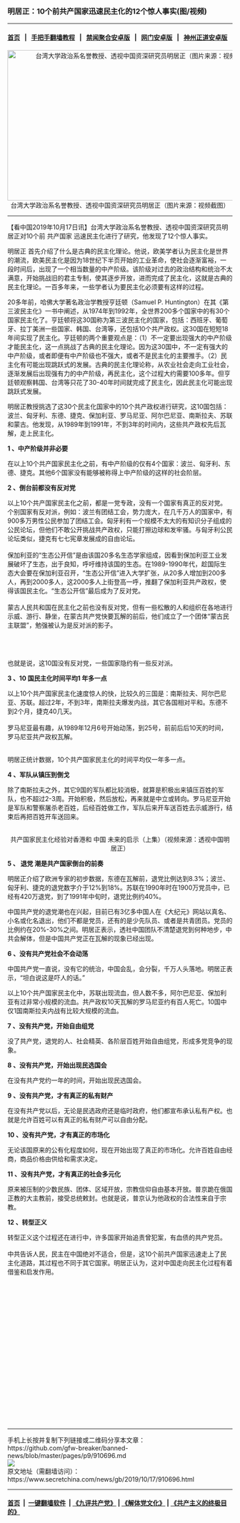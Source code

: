 ### 明居正：10个前共产国家迅速民主化的12个惊人事实(图/视频)
------------------------

#### [首页](https://github.com/gfw-breaker/banned-news/blob/master/README.md) &nbsp;&nbsp;|&nbsp;&nbsp; [手把手翻墙教程](https://github.com/gfw-breaker/guides/wiki) &nbsp;&nbsp;|&nbsp;&nbsp; [禁闻聚合安卓版](https://github.com/gfw-breaker/bn-android) &nbsp;&nbsp;|&nbsp;&nbsp; [网门安卓版](https://github.com/oGate2/oGate) &nbsp;&nbsp;|&nbsp;&nbsp; [神州正道安卓版](https://github.com/SzzdOgate/update) 



<div class="article_right" style="fone-color:#000">
 <p style="text-align:center">
  <img alt="台湾大学政治系名誉教授、透视中国资深研究员明居正（图片来源：视频截图）" src="http://img2.secretchina.com/pic/2019/10-17/p2542152a50769428-ss.jpg" style="height:337px; width:600px"/>
  <br>
   台湾大学政治系名誉教授、透视中国资深研究员明居正（图片来源：视频截图）
   <span id="hideid" name="hideid" style="color:red;display:none;">
    <span href="https://www.secretchina.com">
    </span>
   </span>
  </br>
 </p>
 <div id="txt-mid1-t21-2017">
  

---


  </div>
 </div>
 <p>
  【看中国2019年10月17日讯】台湾大学政治系名誉教授、透视中国资深研究员明居正对10个前
  <span href="https://www.secretchina.com/news/gb/tag/共产国家" target="_blank">
   共产国家
  </span>
  迅速民主化进行了研究，他发现了12个惊人事实。
  <span id="hideid" name="hideid" style="color:red;display:none;">
   <span href="https://www.secretchina.com">
   </span>
  </span>
 </p>
 <p>
  <span href="https://www.secretchina.com/news/gb/tag/明居正" target="_blank">
   明居正
  </span>
  首先介绍了什么是古典的民主化理论。他说，欧美学者认为民主化是世界的潮流，欧美民主化是因为18世纪下半页开始的工业革命，使社会逐渐富裕，一段时间后，出现了一个相当数量的中产阶级。该阶级对过去的政治结构和统治不太满意，开始挑战旧的君主专制，使其逐步开放，进而完成了民主化，这就是古典的民主化理论。一百多年来，一些学者认为要民主化必须要有这样的过程。
 </p>
 <p>
  20多年前，哈佛大学著名政治学教授亨廷顿（Samuel P. Huntington）在其《第三波民主化》一书中阐述，从1974年到1992年，全世界200多个国家中的有30个国家民主化了。亨廷顿将这30国称为第三波民主化的国家，包括：西班牙、葡萄牙、拉丁美洲一些国家、韩国、台湾等，还包括10个共产政权。这30国在短短18年间实现了民主化。亨廷顿的两个重要观点是：（1）不一定要出现强大的中产阶级才能民主化，这一点挑战了古典的民主化理论。因为这30国中，不一定有强大的中产阶级，或者即便有中产阶级也不强大，或者不是民主化的主要推手。（2）民主化有可能出现跳跃式的发展。古典的民主化理论称，从农业社会走向工业社会，逐渐发展后出现强有力的中产阶级，再民主化，这个过程大约需要100多年。但亨廷顿观察韩国、台湾等只花了30-40年时间就完成了民主化，因此民主化可能出现跳跃式发展。
 </p>
 <p>
  明居正教授挑选了这30个民主化国家中的10个共产政权进行研究，这10国包括：波兰、匈牙利、东德、捷克、保加利亚、罗马尼亚、阿尔巴尼亚、南斯拉夫、苏联和蒙古。他发现，从1989年到1991年，不到3年的时间内，这些共产政权先后瓦解，走上民主化。
 </p>
 <p>
  <strong>
   1
  </strong>
  <strong>
   、中产阶级并非必要
  </strong>
 </p>
 <p>
  在以上10个共产国家民主化之前，有中产阶级的仅有4个国家：波兰、匈牙利、东德、捷克。其他6个国家没有能够被称得上中产阶级的这样的社会阶层。
 </p>
 <p>
  <strong>
   2
  </strong>
  <strong>
   、倒台前都没有反对党
  </strong>
 </p>
 <p>
  以上10个共产国家民主化之前，都是一党专政，没有一个国家有真正的反对党。个别国家有反对派，例如：波兰有团结工会，势力庞大，在几千万人的国家中，有900多万男性公民参加了团结工会。匈牙利有一个规模不太大的有知识分子组成的公民论坛，但他们不敢公开挑战共产政权，只能打擦边球和发牢骚。与匈牙利公民论坛类似，捷克有七七宪章发展成的自由论坛。
  <br>
   <br>
    保加利亚的“生态公开信”是由该国20多名生态学家组成，因看到保加利亚工业发展破坏了生态，出于良知，呼吁维持该国的生态。在1989-1990年代，趁国际生态大会要在保加利亚召开，“生态公开信”进入大学扩张，从20多人增加到200多人，再到2000多人，这2000多人上街登高一呼，推翻了保加利亚共产政权，使得该国民主化。“生态公开信”最后成为了反对党。
    <br>
     <br>
      蒙古人民共和国在民主化之前也没有反对党，但有一些松散的人和组织在各地进行示威、游行、静坐，在蒙古共产党快要瓦解的前后，他们成立了一个团体“蒙古民主联盟”，勉强被认为是反对派的影子。
     </br>
    </br>
   </br>
  </br>
 </p>
 <p>
  也就是说，这10国没有反对党，一些国家隐约有一些反对派。
 </p>
 <p>
  <strong>
   3
  </strong>
  <strong>
   、10
  </strong>
  <strong>
   国民主化时间平均1
  </strong>
  <strong>
   年多一点
  </strong>
 </p>
 <p>
  以上10个共产国家民主化速度惊人的快，比较久的三国是：南斯拉夫、阿尔巴尼亚、苏联。超过2年，不到3年，南斯拉夫爆发内战，其它各国相对平和。东德不到2个月，捷克40几天。
  <br>
   <br>
    罗马尼亚最有趣，从1989年12月6号开始动荡，到25号，前前后后10天的时间，罗马尼亚共产政权瓦解。
   </br>
  </br>
 </p>
 <p>
  明居正统计数据，10个共产国家民主化的时间平均仅一年多一点。
 </p>
 <p>
  <strong>
   4
  </strong>
  <strong>
   、军队从镇压到倒戈
  </strong>
 </p>
 <p>
  除了南斯拉夫之外，其它9国的军队都比较消极，就算是积极出来镇压百姓的军队，也不超过2-3周。开始积极，然后放松，再来就是中立或转向。罗马尼亚开始是军队和警察屠杀老百姓，后经百姓做工作，军队后来开车送百姓去示威游行，结束后再把百姓开车送回来。
 </p>
 <p style="text-align:center">
  <br>
   共产国家民主化经验对香港和
   <span href="https://www.secretchina.com" target="_blank">
    中国
   </span>
   未来的启示（上集）（视频来源：透视中国明居正）
  </br>
 </p>
 <p>
  <strong>
   5
  </strong>
  <strong>
   、
   <span href="https://www.secretchina.com/news/gb/tag/退党" target="_blank">
    退党
   </span>
   潮是共产国家倒台的前奏
  </strong>
 </p>
 <p>
  明居正介绍了欧洲专家的初步数据，东德在瓦解前，退党比例达到8.3%；波兰、匈牙利、捷克的退党数字介于12%到18%。苏联在1990年时在1900万党员中，已经有420万退党，到了1991年中旬时，退党比例约40%。
 </p>
 <center>
  <div style="max-width: 632px;height:180px; display: none; text-align: center; margin: 0 auto; overflow: hidden;overflow-x: hidden;">
   <div id="taboola-midarticle-thumbnails" style="max-width: 632px;height:180px;overflow: hidden;overflow-x: hidden;">
   </div>
  </div>
  <div>
   <ins class="adsbygoogle" data-ad-client="ca-pub-1276641434651360" data-ad-format="fluid" data-ad-layout="in-article" data-ad-slot="5164544770" style="display:block; text-align:center;">
   </ins>
  </div>
 </center>
 <p>
  中国共产党的退党潮也在兴起，目前已有3亿多中国人在《大纪元》网站以真名、小名或化名退出，他们不都是党员，还有的是少先队员、或者是共青团员。党员的比例约在20%-30%之间。明居正表示，透社中国团队不清楚退党到何种地步，中共会解体，但是中国共产党正在瓦解的现象已经出现。
 </p>
 <p>
  <strong>
   6
  </strong>
  <strong>
   、没有共产党社会不会动荡
  </strong>
 </p>
 <p>
  中国共产党一直说，没有它的统治，中国会乱，会分裂，千万人头落地。明居正表示，“坦白说这是吓人的话。”
 </p>
 <p>
  以上10个共产国家民主化中，苏联出现流血，但人数不多，阿尔巴尼亚、保加利亚有过非常小规模的流血。共产政权10天瓦解的罗马尼亚约有百人死亡。10国中仅1国南斯拉夫内战有比较大规模的流血。
 </p>
 <p>
  <strong>
   7
  </strong>
  <strong>
   、没有共产党，开始自由组党
  </strong>
 </p>
 <center>
  <ins class="adsbygoogle" data-ad-client="ca-pub-1276641434651360" data-ad-format="fluid" data-ad-layout="in-article" data-ad-slot="3646767294" style="display:block; text-align:center;">
  </ins>
 </center>
 <p>
  没了共产党，退党的人、社会精英、各阶层百姓开始自由组党，形成多党竞争的现象。
 </p>
 <p>
  <strong>
   8
  </strong>
  <strong>
   、没有共产党，开始出现民选国会
  </strong>
 </p>
 <p>
  在没有共产党约一年的时间，开始出现民选国会。
 </p>
 <p>
  <strong>
   9
  </strong>
  <strong>
   、没有共产党，才有真正的私有财产
  </strong>
 </p>
 <p>
  在没有共产党以后，无论是民选政府还是临时政府，他们都宣布承认私有产权。也就是允许百姓可以有真正的私有财产可以自由分配。
 </p>
 <p>
  <strong>
   10
  </strong>
  <strong>
   、没有共产党，才有真正的市场化
  </strong>
 </p>
 <p>
  无论该国原来的公有化程度如何，现在开始出现了真正的市场化。允许百姓自由经商，商品价格由供给和需求决定。
 </p>
 <p>
  <strong>
   11
  </strong>
  <strong>
   、没有共产党，才有真正的社会多元化
  </strong>
 </p>
 <p>
  原来被压制的少数民族、团体、区域开放，宗教信仰自由基本开放。普京跪在俄国正教的大主教前，接受总统敕封。也就是说，普京认为他政权的合法性来自于宗教。
 </p>
 <p>
  <strong>
   12
  </strong>
  <strong>
   、转型正义
  </strong>
 </p>
 <p>
  转型正义这个过程还在进行中，许多国家开始追责曾犯案，有血债的共产党员。
  <br>
   <br>
    中共告诉人民，民主在中国绝对不适合，但是，这10个前共产国家迅速走上了民主化道路，其过程也不同于其它国家。明居正认为，这对中国走向民主化过程有着借鉴和启发作用。
    <center>
     <div>
      <div id="txt-mid2-t22-2017" style="display: block;  height: 280px;  overflow: hidden;">
       <div id="SC-21">
       </div>
      </div>
     </div>
    </center>
   </br>
  </br>
 </p>
</div>

<hr/>
手机上长按并复制下列链接或二维码分享本文章：<br/>
https://github.com/gfw-breaker/banned-news/blob/master/pages/p9/910696.md <br/>
<a href='https://github.com/gfw-breaker/banned-news/blob/master/pages/p9/910696.md'><img src='https://github.com/gfw-breaker/banned-news/blob/master/pages/p9/910696.md.png'/></a> <br/>
原文地址（需翻墙访问）：https://www.secretchina.com/news/gb/2019/10/17/910696.html


------------------------
#### [首页](https://github.com/gfw-breaker/banned-news/blob/master/README.md) &nbsp;|&nbsp; [一键翻墙软件](https://github.com/gfw-breaker/nogfw/blob/master/README.md) &nbsp;| [《九评共产党》](https://github.com/gfw-breaker/9ping.md/blob/master/README.md#九评之一评共产党是什么) | [《解体党文化》](https://github.com/gfw-breaker/jtdwh.md/blob/master/README.md) | [《共产主义的终极目的》](https://github.com/gfw-breaker/gczydzjmd.md/blob/master/README.md)


<img src='http://gfw-breaker.win/banned-news/pages/p9/910696.md' width='0px' height='0px'/>